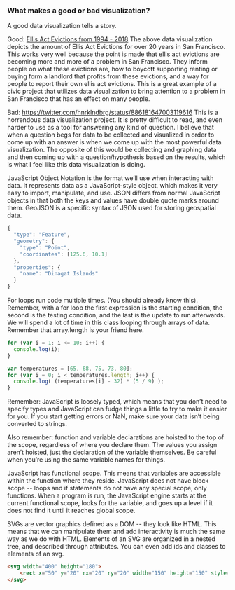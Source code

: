 ### What makes a good or bad visualization?

A good data visualization tells a story. 

Good: [Ellis Act Evictions from 1994 - 2018](http://www.antievictionmappingproject.net/ellis.html)
The above data visualization depicts the amount of Ellis Act Evictions for over 20 years in San Francisco.
This works very well because the point is made that ellis act evictions are becoming more and more of a problem in San Francisco. They inform people on what these evictions are, how to boycott supporting renting or buying form a landlord that profits from these evictions, and a way for people to report their own ellis act evictions. This is a great example of a civic project that utilizes data visualization to bring attention to a problem in San Francisco that has an effect on many people.

<!--
Find an example of a data visualization you find particularly clear/enlightening/informative. Why do you think it works so well, and is there anything you can pick out that the author did that made it work well? Find an example of a data visualization that makes you angry. This can take a lot of forms -- misleading, ugly, convoluted, impossible to understand. Why does it make you angry? What do you think could be done to fix it? Submit your links here so that we can discuss them on Wednesday. -->



Bad: https://twitter.com/hnrklndbrg/status/886181647003119616
This is a horrendous data visualization project. It is pretty difficult to read, and even harder to use as a tool for answering any kind of question. I believe that when a question begs for data to be collected and visualized in order to come up with an answer is when we come up with the most powerful data visualization. The opposite of this would be collecting and graphing data and then coming up with a question/hypothesis based on the results, which is what I feel like this data visualization is doing.

JavaScript Object Notation is the format we’ll use when interacting with data. It represents data as a JavaScript-style object, which makes it very easy to import, manipulate, and use. JSON differs from normal JavaScript objects in that both the keys and values have double quote marks around them.
GeoJSON is a specific syntax of JSON used for storing geospatial data.

```javascript
{
  "type": "Feature",
  "geometry": {
    "type": "Point",
    "coordinates": [125.6, 10.1]
  },
  "properties": {
    "name": "Dinagat Islands"
  }
}
```

For loops run code multiple times. (You should already know this). Remember, with a for loop the first expression is the starting condition, the second is the testing condition, and the last is the update to run afterwards.
We will spend a lot of time in this class looping through arrays of data. Remember that array.length is your friend here.

```javascript
for (var i = 1; i <= 10; i++) {
  console.log(i);
}

var temperatures = [65, 68, 75, 73, 80];
for (var i = 0; i < temperatures.length; i++) {
  console.log( (temperatures[i] - 32) * (5 / 9) );
}
```

Remember: JavaScript is loosely typed, which means that you don’t need to specify types and JavaScript can fudge things a little to try to make it easier for you. If you start getting errors or NaN, make sure your data isn’t being converted to strings.

Also remember: function and variable declarations are hoisted to the top of the scope, regardless of where you declare them. The values you assign aren’t hoisted, just the declaration of the variable themselves. Be careful when you’re using the same variable names for things.

JavaScript has functional scope. This means that variables are accessible within the function where they reside. JavaScript does not have block scope -- loops and if statements do not have any special scope, only functions.
When a program is run, the JavaScript engine starts at the current functional scope, looks for the variable, and goes up a level if it does not find it until it reaches global scope.

SVGs are vector graphics defined as a DOM -- they look like HTML. This means that we can manipulate them and add interactivity is much the same way as we do with HTML. Elements of an SVG are organized in a nested tree, and described through attributes. You can even add ids and classes to elements of an svg.

```html
<svg width="400" height="180">
	<rect x="50" y="20" rx="20" ry="20" width="150" height="150" style="fill:red;stroke:black;stroke-width:5;opacity:0.5" />
</svg>
```
